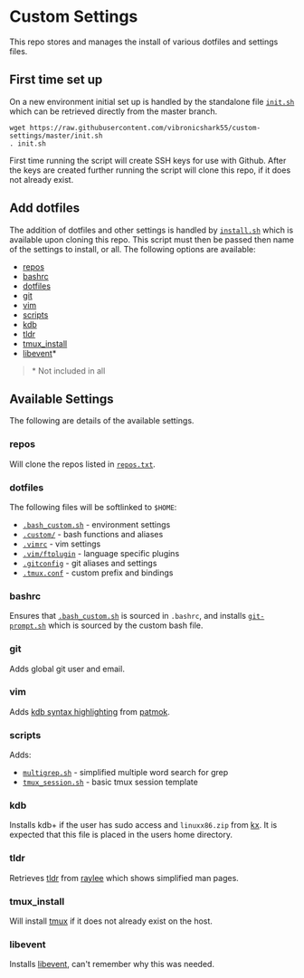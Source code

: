 # Custom Settings

This repo stores and manages the install of various dotfiles and settings files.

## First time set up

On a new environment initial set up is handled by the standalone file
[`init.sh`](init.sh)
which can be retrieved directly from the master branch.

```
wget https://raw.githubusercontent.com/vibronicshark55/custom-settings/master/init.sh
. init.sh
```

First time running the script will create SSH keys for use with Github. After
the keys are created further running the script will clone this repo, if it
does not already exist.

## Add dotfiles

The addition of dotfiles and other settings is handled by [`install.sh`](install.sh)
which is available upon cloning this repo. This script must then be passed then
name of the settings to install, or all. The following options are available:

- [repos](#repos)
- [bashrc](#bashrc)
- [dotfiles](#dotfiles)
- [git](#git)
- [vim](#vim)
- [scripts](#scripts)
- [kdb](#kdb)
- [tldr](#tldr)
- [tmux_install](#tmux_install)
- [libevent](#libevent)\*

> \* Not included in all

## Available Settings

The following are details of the available settings.

### repos

Will clone the repos listed in [`repos.txt`](repos.txt).

### dotfiles

The following files will be softlinked to `$HOME`:

- [`.bash_custom.sh`](dotfiles/.bash_custom.sh) - environment settings
- [`.custom/`](dotfiles/.custom) - bash functions and aliases
- [`.vimrc`](dotfiles/.vimrc) - vim settings
- [`.vim/ftplugin`](.vim/ftplugin) - language specific plugins
- [`.gitconfig`](dotfiles/.gitconfig) - git aliases and settings
- [`.tmux.conf`](dotfiles/.tmux.conf) - custom prefix and bindings

### bashrc

Ensures that [`.bash_custom.sh`](dotfiles/.bash_custom.sh) is sourced in
`.bashrc`, and installs
[`git-prompt.sh`](https://github.com/git/git/blob/master/contrib/completion/git-prompt.sh)
which is sourced by the custom bash file.

### git

Adds global git user and email.

### vim

Adds [kdb syntax highlighting](https://github.com/patmok/qvim) from
[patmok](https://github.com/patmok).

### scripts

Adds:
- [`multigrep.sh`](scripts/multigrep.sh) - simplified multiple word search for grep
- [`tmux_session.sh`](scripts/tmux_session.sh) - basic tmux session template

### kdb

Installs kdb+ if the user has sudo access and `linuxx86.zip` from
[kx](https://kx.com/download/). It is expected that this file is
placed in the users home directory.

### tldr

Retrieves [tldr](https://github.com/raylee/tldr) from
[raylee](https://github.com/raylee) which shows simplified man pages.

### tmux_install

Will install [tmux](https://github.com/tmux/tmux) if it does not already
exist on the host.

### libevent

Installs [libevent](https://github.com/libevent/libevent/releases/tag/release-2.0.19-stable),
can't remember why this was needed.
